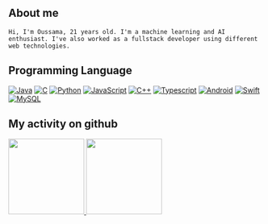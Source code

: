 ## About me
```
Hi, I'm Oussama, 21 years old. I'm a machine learning and AI enthusiast. I've also worked as a fullstack developer using different web technologies.
```
## Programming Language
[![Java](https://img.shields.io/badge/-Java-000?&logo=Java&logoColor=007396)](https://github.com/oussiw?tab=repositories&language=python)
[![C](https://img.shields.io/badge/-C-000?&logo=Codio&color=white)](https://github.com/oussiw?tab=repositories&language=python)
[![Python](https://img.shields.io/badge/-Python-000?&logo=python&)](https://github.com/oussiw?tab=repositories&language=python)
[![JavaScript](https://img.shields.io/badge/-JavaScript-000?&logo=JavaScript&)](https://github.com/oussiw?tab=repositories&language=javascript)
[![C++](https://img.shields.io/badge/-C++-000?&logo=C%2b%2b&logoColor=blue&color=white)](https://github.com/oussiw)
[![Typescript](https://img.shields.io/badge/-TypeScript-000?&logo=TypeScript&)](https://github.com/oussiw?tab=repositories&language=typescript)
[![Android](https://img.shields.io/badge/-Android-000?&logo=android&)](https://github.com/oussiw)
[![Swift](https://img.shields.io/badge/-Swift-000?&logo=Swift&)](https://github.com/oussiw)
[![MySQL](https://img.shields.io/badge/-MySQL-000?&logo=mysql&logoColor=blue&color=white)](https://github.com/oussiw)

## My activity on github
<a href="https://github.com/oussiw?tab=repositories">
    <img height="150px" src="https://github-readme-stats.vercel.app/api?username=oussiw&hide_title=true&hide_border=true&show_icons=true&include_all_commits=true&count_private=true&line_height=22&text_color=000&icon_color=000&bg_color=0,ea6161,ffc64d,fffc4d,52fa5a&theme=graywhite" />
    <img height="150px" src="https://github-readme-stats.vercel.app/api/top-langs/?username=oussiw&hide=html&hide_title=true&hide_border=true&layout=compact&langs_count=7&exclude_repo=comp426,Redventures-Movie-Quotes&text_color=000&icon_color=fff&bg_color=0,52fa5a,4dfcff,c64dff&theme=graywhite" />
</a>
